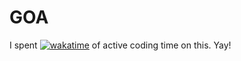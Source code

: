 # GOA
I spent [![wakatime](https://wakatime.com/badge/user/902e7fa8-1568-4cdd-9c52-fa04a942d34b/project/d8fbe163-8e14-4c49-aab3-94a48d216aee.svg)](https://wakatime.com/badge/user/902e7fa8-1568-4cdd-9c52-fa04a942d34b/project/d8fbe163-8e14-4c49-aab3-94a48d216aee)
 of active coding time on this. Yay!
